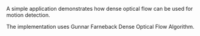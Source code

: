 A simple application demonstrates how dense optical flow can be used for motion detection.

The implementation uses Gunnar Farneback Dense Optical Flow Algorithm.